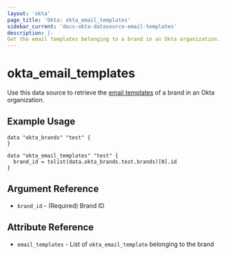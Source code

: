 ```yaml
---
layout: 'okta'
page_title: 'Okta: okta_email_templates'
sidebar_current: 'docs-okta-datasource-email-templates'
description: |-
Get the email templates belonging to a brand in an Okta organization.
---
```



# okta_email_templates

Use this data source to retrieve the [email
templates](https://developer.okta.com/docs/reference/api/brands/#email-template)
of a brand in an Okta organization.

## Example Usage

```hcl
data "okta_brands" "test" {
}

data "okta_email_templates" "test" {
  brand_id = tolist(data.okta_brands.test.brands)[0].id
}
```

## Argument Reference

- `brand_id` - (Required) Brand ID

## Attribute Reference

- `email_templates` - List of `okta_email_template` belonging to the brand
